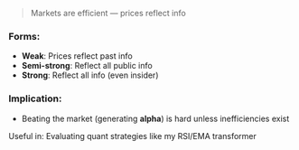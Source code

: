 > Markets are efficient — prices reflect info

### Forms:
- **Weak**: Prices reflect past info
- **Semi-strong**: Reflect all public info
- **Strong**: Reflect all info (even insider)

### Implication:
- Beating the market (generating **alpha**) is hard unless inefficiencies exist

Useful in: Evaluating quant strategies like my RSI/EMA transformer